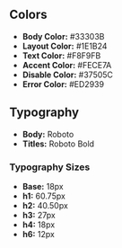 ## Colors
* **Body Color:** #33303B
* **Layout Color:** #1E1B24
* **Text Color:** #F8F9FB
* **Accent Color:** #FECE7A
* **Disable Color:** #37505C
* **Error Color:** #ED2939

## Typography
* **Body:** Roboto
* **Titles:** Roboto Bold

### Typography Sizes
* **Base:** 18px
* **h1:** 60.75px
* **h2:** 40.50px
* **h3:** 27px
* **h4:** 18px
* **h6:** 12px